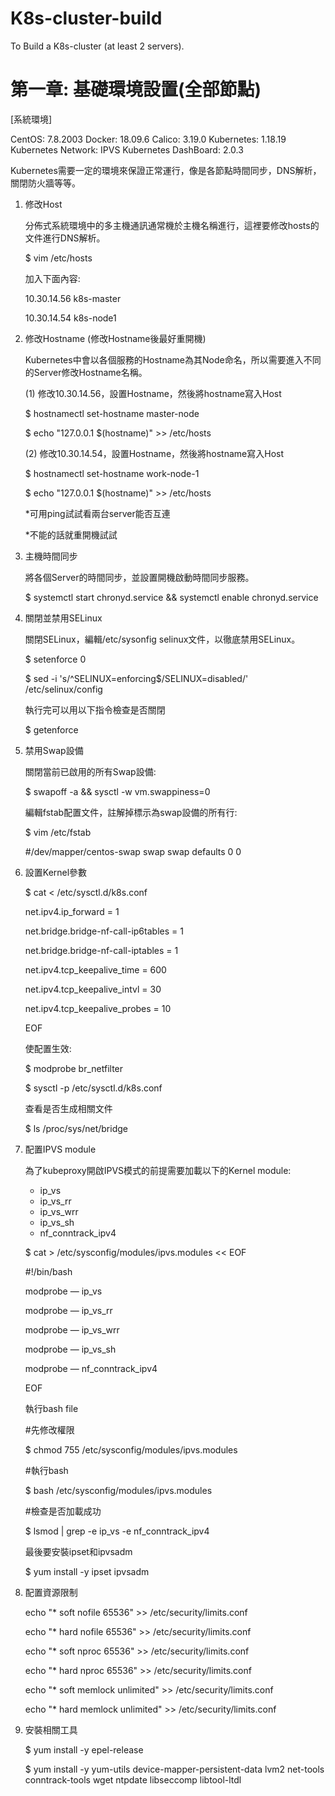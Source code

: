# K8s-cluster-build
To Build a K8s-cluster (at least 2 servers).

# 第一章: 基礎環境設置(全部節點)

[系統環境]

CentOS: 7.8.2003
Docker: 18.09.6
Calico: 3.19.0
Kubernetes: 1.18.19
Kubernetes Network: IPVS
Kubernetes DashBoard: 2.0.3


Kubernetes需要一定的環境來保證正常運行，像是各節點時間同步，DNS解析，關閉防火牆等等。

1. 修改Host
    
    分佈式系統環境中的多主機通訊通常機於主機名稱進行，這裡要修改hosts的文件進行DNS解析。
    
    $ vim  /etc/hosts
    
    加入下面內容:
    
    10.30.14.56 k8s-master
    
    10.30.14.54 k8s-node1
    
2. 修改Hostname (修改Hostname後最好重開機)
    
    Kubernetes中會以各個服務的Hostname為其Node命名，所以需要進入不同的Server修改Hostname名稱。
    
    (1) 修改10.30.14.56，設置Hostname，然後將hostname寫入Host
    
    $ hostnamectl set-hostname master-node
    
    $ echo "127.0.0.1 $(hostname)" >> /etc/hosts
    
    (2) 修改10.30.14.54，設置Hostname，然後將hostname寫入Host
    
    $ hostnamectl set-hostname work-node-1
    
    $ echo "127.0.0.1 $(hostname)" >> /etc/hosts
    
    *可用ping試試看兩台server能否互連
    
    *不能的話就重開機試試
    
3. 主機時間同步
    
    將各個Server的時間同步，並設置開機啟動時間同步服務。
    
    $ systemctl start chronyd.service && systemctl enable chronyd.service
    
4. 關閉並禁用SELinux
    
    關閉SELinux，編輯/etc/sysonfig selinux文件，以徹底禁用SELinux。
    
    $ setenforce 0
    
    $ sed -i 's/^SELINUX=enforcing$/SELINUX=disabled/' /etc/selinux/config
    
    執行完可以用以下指令檢查是否關閉
    
    $ getenforce
    
5. 禁用Swap設備
    
    關閉當前已啟用的所有Swap設備:
    
    $ swapoff -a && sysctl -w vm.swappiness=0
    
    編輯fstab配置文件，註解掉標示為swap設備的所有行:
    
    $ vim /etc/fstab
    
    #/dev/mapper/centos-swap swap  swap defaults 0 0
    
6. 設置Kernel參數
    
    $ cat <<EOF > /etc/sysctl.d/k8s.conf
    
    net.ipv4.ip_forward = 1
    
    net.bridge.bridge-nf-call-ip6tables = 1
    
    net.bridge.bridge-nf-call-iptables = 1
    
    net.ipv4.tcp_keepalive_time = 600
    
    net.ipv4.tcp_keepalive_intvl = 30
    
    net.ipv4.tcp_keepalive_probes = 10
    
    EOF
    
    使配置生效:
    
    $ modprobe br_netfilter
    
    $ sysctl -p /etc/sysctl.d/k8s.conf
    
    查看是否生成相關文件
    
    $ ls /proc/sys/net/bridge
    
7. 配置IPVS module
    
    為了kubeproxy開啟IPVS模式的前提需要加載以下的Kernel module:
    
    - ip_vs
    - ip_vs_rr
    - ip_vs_wrr
    - ip_vs_sh
    - nf_conntrack_ipv4
    
    $ cat > /etc/sysconfig/modules/ipvs.modules << EOF
    
    #!/bin/bash
    
    modprobe — ip_vs
    
    modprobe — ip_vs_rr
    
    modprobe — ip_vs_wrr
    
    modprobe — ip_vs_sh
    
    modprobe — nf_conntrack_ipv4
    
    EOF
    
    執行bash file
    
    #先修改權限
    
    $ chmod 755 /etc/sysconfig/modules/ipvs.modules
    
    #執行bash
    
    $ bash /etc/sysconfig/modules/ipvs.modules
    
    #檢查是否加載成功
    
    $ lsmod | grep -e ip_vs -e nf_conntrack_ipv4
    
    最後要安裝ipset和ipvsadm
    
    $ yum install -y ipset ipvsadm
    
8. 配置資源限制
    
    echo "* soft nofile 65536"  >> /etc/security/limits.conf
    
    echo "* hard nofile 65536" >> /etc/security/limits.conf
    
    echo "* soft nproc 65536"  >> /etc/security/limits.conf
    
    echo "* hard nproc 65536"  >> /etc/security/limits.conf
    
    echo "* soft memlock unlimited"  >> /etc/security/limits.conf
    
    echo "* hard memlock unlimited"  >> /etc/security/limits.conf
    
9. 安裝相關工具
    
    $ yum install -y epel-release
    
    $ yum install -y yum-utils device-mapper-persistent-data lvm2 net-tools conntrack-tools wget ntpdate libseccomp libtool-ltdl
 
